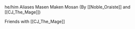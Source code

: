he/him
Aliases
 Masen
 Maken
 Mosan (By [[Noble_Oraiste]] and [[CJ_The_Mage]])

Friends with [[CJ_The_Mage]]